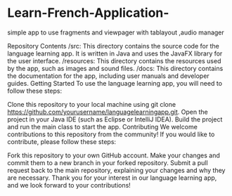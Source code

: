 # Learn-French-Application-
simple app to use fragments and viewpager with tablayout ,audio manager 

Repository Contents
/src: This directory contains the source code for the language learning app. It is written in Java and uses the JavaFX library for the user interface.
/resources: This directory contains the resources used by the app, such as images and sound files.
/docs: This directory contains the documentation for the app, including user manuals and developer guides.
Getting Started
To use the language learning app, you will need to follow these steps:

Clone this repository to your local machine using git clone https://github.com/yourusername/languagelearningapp.git.
Open the project in your Java IDE (such as Eclipse or IntelliJ IDEA).
Build the project and run the main class to start the app.
Contributing
We welcome contributions to this repository from the community! If you would like to contribute, please follow these steps:

Fork this repository to your own GitHub account.
Make your changes and commit them to a new branch in your forked repository.
Submit a pull request back to the main repository, explaining your changes and why they are necessary.
Thank you for your interest in our language learning app, and we look forward to your contributions!
